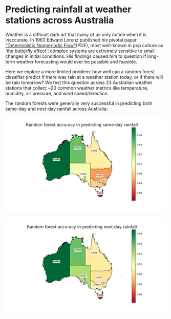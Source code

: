# Predicting rainfall at weather stations across Australia

Weather is a difficult dark art that many of us only notice when it is inaccurate. In 1963 Edward Lorenz published his pivotal paper ["Deterministic Nonperiodic Flow"](https://journals.ametsoc.org/downloadpdf/journals/atsc/20/2/1520-0469_1963_020_0130_dnf_2_0_co_2.xml)(PDF), most well-known in pop culture as 'the butterfly effect': complex systems are extremely sensitive to small changes in initial conditions. His findings caused him to question if long-term weather forecasting would ever be possible and feasible. 

Here we explore a more limited problem: how well can a random forest classifier predict if there was rain at a weather station today, or if there will be rain tomorrow? We test this question across 23 Australian weather stations that collect ~20 common weather metrics like temperature, humidity, air pressure, and wind speed/direction. 

The random forests were generally very successful in predicting both same-day and next-day rainfall across Australia:

![Did it rain today?](https://github.com/TimNagle-McNaughton/Australian_rain/blob/main/Figures/Same-day_accuracy.png)

![Will it rain tomorrow?](https://github.com/TimNagle-McNaughton/Australian_rain/blob/main/Figures/Next-day_accuracy.png)
 
